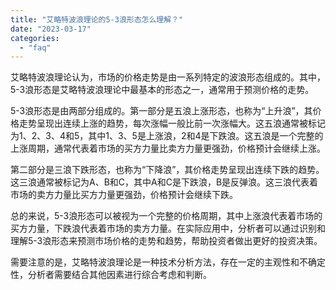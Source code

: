 ```yaml
---
title: "艾略特波浪理论的5-3浪形态怎么理解？"
date: "2023-03-17"
categories: 
  - "faq"
---
```


艾略特波浪理论认为，市场的价格走势是由一系列特定的波浪形态组成的。其中，5-3浪形态是艾略特波浪理论中最基本的形态之一，通常用于预测价格的走势。

5-3浪形态是由两部分组成的。第一部分是五浪上涨形态，也称为“上升浪”，其价格走势呈现出连续上涨的趋势，每次涨幅一般比前一次涨幅大。这五浪通常被标记为1、2、3、4和5，其中1、3、5是上涨浪，2和4是下跌浪。这五浪是一个完整的上涨周期，通常代表着市场的买方力量比卖方力量更强劲，价格预计会继续上涨。

第二部分是三浪下跌形态，也称为“下降浪”，其价格走势呈现出连续下跌的趋势。这三浪通常被标记为A、B和C，其中A和C是下跌浪，B是反弹浪。这三浪代表着市场的卖方力量比买方力量更强劲，价格预计会继续下跌。

总的来说，5-3浪形态可以被视为一个完整的价格周期，其中上涨浪代表着市场的买方力量，下跌浪代表着市场的卖方力量。在实际应用中，分析者可以通过识别和理解5-3浪形态来预测市场价格的走势和趋势，帮助投资者做出更好的投资决策。

需要注意的是，艾略特波浪理论是一种技术分析方法，存在一定的主观性和不确定性，分析者需要结合其他因素进行综合考虑和判断。

